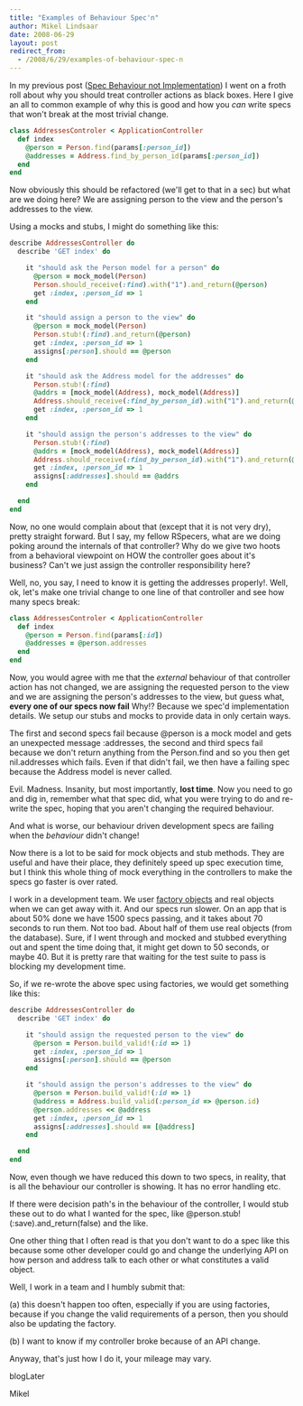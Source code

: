 ```yaml
---
title: "Examples of Behaviour Spec'n"
author: Mikel Lindsaar
date: 2008-06-29
layout: post
redirect_from:
  - /2008/6/29/examples-of-behaviour-spec-n
---
```

In my previous post ([Spec Behaviour not
Implementation](https://lindsaar.net/2008/6/28/tip-27-spec-a-behaviour-not-an-implementation))
I went on a froth roll about why you should treat controller actions as
black boxes. Here I give an all to common example of why this is good
and how you *can* write specs that won't break at the most trivial
change.

``` ruby
class AddressesControler < ApplicationController
  def index
    @person = Person.find(params[:person_id])
    @addresses = Address.find_by_person_id(params[:person_id])
  end
end
```

Now obviously this should be refactored (we'll get to that in a sec) but
what are we doing here? We are assigning person to the view and the
person's addresses to the view.

Using a mocks and stubs, I might do something like this:

``` ruby
describe AddressesController do
  describe 'GET index' do

    it "should ask the Person model for a person" do
      @person = mock_model(Person)
      Person.should_receive(:find).with("1").and_return(@person)
      get :index, :person_id => 1
    end

    it "should assign a person to the view" do
      @person = mock_model(Person)
      Person.stub!(:find).and_return(@person)
      get :index, :person_id => 1
      assigns[:person].should == @person
    end

    it "should ask the Address model for the addresses" do
      Person.stub!(:find)
      @addrs = [mock_model(Address), mock_model(Address)]
      Address.should_receive(:find_by_person_id).with("1").and_return(@addrs)
      get :index, :person_id => 1
    end

    it "should assign the person's addresses to the view" do
      Person.stub!(:find)
      @addrs = [mock_model(Address), mock_model(Address)]
      Address.should_receive(:find_by_person_id).with("1").and_return(@addrs)
      get :index, :person_id => 1
      assigns[:addresses].should == @addrs
    end

  end
end
```

Now, no one would complain about that (except that it is not very dry),
pretty straight forward. But I say, my fellow RSpecers, what are we
doing poking around the internals of that controller? Why do we give two
hoots from a behavioral viewpoint on HOW the controller goes about it's
business? Can't we just assign the controller responsibility here?

Well, no, you say, I need to know it is getting the addresses properly!.
Well, ok, let's make one trivial change to one line of that controller
and see how many specs break:

``` ruby
class AddressesControler < ApplicationController
  def index
    @person = Person.find(params[:id])
    @addresses = @person.addresses
  end
end
```

Now, you would agree with me that the *external* behaviour of that
controller action has not changed, we are assigning the requested person
to the view and we are assigning the person's addresses to the view, but
guess what, **every one of our specs now fail** Why!? Because we spec'd
implementation details. We setup our stubs and mocks to provide data in
only certain ways.

The first and second specs fail because \@person is a mock model and
gets an unexpected message :addresses, the second and third specs fail
because we don't return anything from the Person.find and so you then
get nil.addresses which fails. Even if that didn't fail, we then have a
failing spec because the Address model is never called.

Evil. Madness. Insanity, but most importantly, **lost time**. Now you
need to go and dig in, remember what that spec did, what you were trying
to do and re-write the spec, hoping that you aren't changing the
required behaviour.

And what is worse, our behaviour driven development specs are failing
when the *behaviour* didn't change!

Now there is a lot to be said for mock objects and stub methods. They
are useful and have their place, they definitely speed up spec execution
time, but I think this whole thing of mock everything in the controllers
to make the specs go faster is over rated.

I work in a development team. We user [factory
objects](https://lindsaar.net/2008/5/12/tip-16-valid-models-don-t-have-to-be-hard)
and real objects when we can get away with it. And our specs run slower.
On an app that is about 50% done we have 1500 specs passing, and it
takes about 70 seconds to run them. Not too bad. About half of them use
real objects (from the database). Sure, if I went through and mocked and
stubbed everything out and spent the time doing that, it might get down
to 50 seconds, or maybe 40. But it is pretty rare that waiting for the
test suite to pass is blocking my development time.

So, if we re-wrote the above spec using factories, we would get
something like this:

``` ruby
describe AddressesController do
  describe 'GET index' do

    it "should assign the requested person to the view" do
      @person = Person.build_valid!(:id => 1)
      get :index, :person_id => 1
      assigns[:person].should == @person
    end

    it "should assign the person's addresses to the view" do
      @person = Person.build_valid!(:id => 1)
      @address = Address.build_valid(:person_id => @person.id)
      @person.addresses << @address
      get :index, :person_id => 1
      assigns[:addresses].should == [@address]
    end

  end
end
```

Now, even though we have reduced this down to two specs, in reality,
that is all the behaviour our controller is showing. It has no error
handling etc.

If there were decision path's in the behaviour of the controller, I
would stub these out to do what I wanted for the spec, like
\@person.stub!(:save).and_return(false) and the like.

One other thing that I often read is that you don't want to do a spec
like this because some other developer could go and change the
underlying API on how person and address talk to each other or what
constitutes a valid object.

Well, I work in a team and I humbly submit that:

\(a\) this doesn't happen too often, especially if you are using
factories, because if you change the valid requirements of a person,
then you should also be updating the factory.

\(b\) I want to know if my controller broke because of an API change.

Anyway, that's just how I do it, your mileage may vary.

blogLater

Mikel

